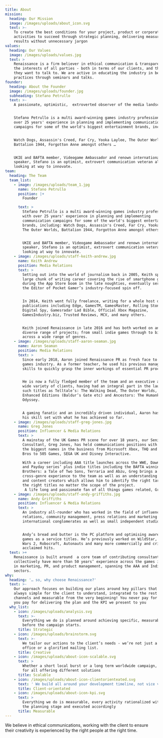 ```yaml
---
title: About
mission:
  heading: Our Mission
  image: /images/uploads/about_icon.svg
  text: >-
    To create the best conditions for your project, product or corporate
    activities to succeed through strategic planning, delivering measurable
    results without unnecessary jargon
values:
  heading: Our Values
  image: /images/uploads/values.jpg
  text: >
    Renaissance is a firm believer in ethical communication & transparency in
    the interests of all parties - both in terms of our clients, and the media
    they want to talk to. We are active in educating the industry in best
    practices through seminars and talks.
founder:
  heading: About the Founder
  image: /images/uploads/founder.jpg
  subheading: Stefano Petrullo
  text: >-
    A passionate, optimistic,  extroverted observer of the media landscape.


    Stefano Petrullo is a multi award-winning games industry professional with
    over 25 years' experience in planning and implementing communication
    campaigns for some of the world's biggest entertainment brands, including:


    Watch Dogs, Assassin's Creed, Far Cry, Yooka Laylee, The Outer Worlds,
    Battalion 1944, Forgotton Anne amongst others …


    UKIE and BAFTA member, Videogame Ambassador and renown international
    speaker, Stefano is an optimist, extrovert communication veteran always
    looking at way to innovate.
team:
  heading: The Team
  team_list:
    - image: /images/uploads/team_1.jpg
      name: Stefano Petrullo
      position: |+
        Founder

      text: >
        Stefano Petrullo is a multi award-winning games industry professional
        with over 25 years' experience in planning and implementing
        communication campaigns for some of the world's biggest entertainment
        brands, including: Watch Dogs, Assassin's Creed, Far Cry, Yooka Laylee,
        The Outer Worlds, Battalion 1944, Forgotton Anne amongst others …


        UKIE and BAFTA member, Videogame Ambassador and renown international
        speaker, Stefano is an optimist, extrovert communication veteran always
        looking at way to innovate.
    - image: /images/uploads/staff-keith-andrew.jpg
      name: Keith Andrew
      position: Media Relations
      text: >
        Setting out into the world of journalism back in 2005, Keith spent a
        large chunk of writing career covering the rise of smartphone games
        during the App Store boom in the late noughties, eventually serving as
        the Editor of Pocket Gamer’s industry-focused spin off.


        In 2014, Keith went fully freelance, writing for a whole host of
        publications including Edge, GamesTM, GamesMaster, Rolling Stone,
        Digital Spy, Gamesradar Lad Bible, Official Xbox Magazine,
        GamesIndustry.biz, Trusted Reviews, MCV, and many others. 


        Keith joined Renaissance in late 2016 and has both worked on and led a
        diverse range of projects; from small indie games through to big IP
        across a wide range of genres.
    - image: /images/uploads/staff-aaron-seaman.jpg
      name: Aaron Seaman
      position: Media Relations
      text: >
        Since early 2018, Aaron joined Renaissance PR as fresh face to the UK
        games industry. As a former teacher, he used his previous management
        skills to quickly grasp the inner workings of essential PR processes.


        He is now a fully fledged member of the team and an executive across a
        wide variety of clients, having had an integral part in the launches of
        such titles as Telltale’s: The Walking Dead, The Outer Worlds, Beamdog’s
        Enhanced Editions (Baldur’s Gate etc) and Ancestors: The Humankind
        Odyssey.


        A gaming fanatic and an incredibly driven individual, Aaron has proven
        his skill set with what he has achieved so far.
    - image: /images/uploads/staff-greg-jones.jpg
      name: Greg Jones
      position: Influencer & Media Relations
      text: >
        A mainstay of the UK Games PR scene for over 18 years, our Senior
        Consultant, Greg Jones, has held communications positions with some of
        the biggest names in the business from Microsoft Xbox, THQ and Warner
        Bros to 505 Games, SEGA UK and Disney Interactive.

        With a career including AAA title launches across the WWE, Dawn of War
        and Payday series’ plus indie titles including the BAFTA winning
        Brothers: a Tale of Two Sons, Terraria and Abzu, Greg brings a wealth of
        cross-genre experience to the team as well as an understanding of media
        and content creators which allows him to identify the right targets, for
        the right titles no matter the scope of the project.
         A life long and passionate fan of all things games related, Greg has been a part of the Renaissance team since early 2018.
    - image: /images/uploads/staff-andy-griffiths.jpg
      name: Andy Griffiths
      position: Influencer & Media Relations
      text: >
        An industry all-rounder who has worked in the field of influencer
        relations, community management, press relations and marketing for big
        international conglomerates as well as small independent studios. 


        Andy’s bread and butter is the PC platform and optimising awareness for
        games as a service titles. He’s previously worked on WildStar, Guild
        Wars 2, Robocraft, Autonauts and many more commercially and critically
        acclaimed hits.
  text: >+
    Renaissance is built around  a core team of contributing consultants who
    collectively have more than 50 years’ experience across the games industry;
    in marketing, PR, and product management, spanning the AAA and Indie
    sectors.
why:
  heading: '… so, why choose Renaissance?'
  text: >-
    Our approach focuses on building our plans around key pillars that are
    always simple for the client to understand, integrated to the rest of the
    channels and measurable from the very beginning! You never pay for our time,
    you pay for delivering the plan and the KPI we present to you
  why_list:
    - icon: /images/uploads/analysis.svg
      text: >-
        Everything we do is planned around achieving specific, measurable goals
        before the campaign starts. 
      title: Strategic
    - icon: /images/uploads/brainstorm.svg
      text: >-
        We tailor our actions to the client’s needs - we’re not just a press
        office or a glorified mailing list.
      title: Creative
    - icon: /images/uploads/about-icon-scalable.svg
      text: >
        Whether a short local burst or a long term worldwide campaign, we cater
        for all offering different solutions
      title: Scalable
    - icon: /images/uploads/about-icon-clientorienteated.svg
      text: ' We build all around your development timeline, not vice versa!'
      title: Client-orientated
    - icon: /images/uploads/about-icon-kpi.svg
      text: >
        Everything we do is measurable, every activity rationalized with you at
        the planning stage and executed accordingly
      title: Measurable
---
```

We believe in ethical communications, working with the client to ensure their creativity is experienced by the right people at the right time.
